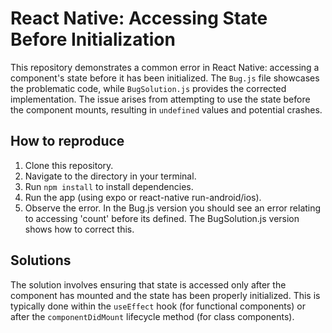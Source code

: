# React Native: Accessing State Before Initialization

This repository demonstrates a common error in React Native: accessing a component's state before it has been initialized. The `Bug.js` file showcases the problematic code, while `BugSolution.js` provides the corrected implementation.  The issue arises from attempting to use the state before the component mounts, resulting in `undefined` values and potential crashes.

## How to reproduce

1. Clone this repository.
2. Navigate to the directory in your terminal.
3. Run `npm install` to install dependencies.
4. Run the app (using expo or react-native run-android/ios).
5. Observe the error.  In the Bug.js version you should see an error relating to accessing 'count' before its defined.  The BugSolution.js version shows how to correct this.

## Solutions

The solution involves ensuring that state is accessed only after the component has mounted and the state has been properly initialized. This is typically done within the `useEffect` hook (for functional components) or after the `componentDidMount` lifecycle method (for class components).